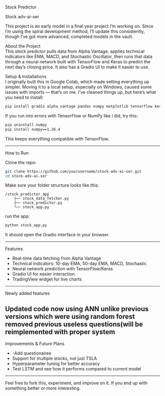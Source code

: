Stock Predictor


Stock adv-ai-ser  

This project is an early  model in a final year project I’m working on. Since I’m using the spiral development method, I’ll update this consistently, though I’ve got more advanced, completed models in the vault.  

 About the Project  
This stock predictor pulls data from Alpha Vantage, applies technical indicators like EMA, MACD, and Stochastic Oscillator, then runs that data through a neural network built with TensorFlow and Keras to predict the next day’s closing price. It also has a Gradio UI to make it easier to use.  

 Setup & Installations  
I originally built this in Google Colab, which made setting everything up simpler. Moving it to a local setup, especially on Windows, caused some issues with imports — that’s on me. I’ve cleaned things up, but here’s what you need to install:  

```bash
pip install gradio alpha_vantage pandas numpy matplotlib tensorflow keras ta scikit-learn
```

If you run into errors with TensorFlow or NumPy like i did, try this:  

```bash
pip uninstall numpy
pip install numpy==1.26.4
```

This keeps everything compatible with TensorFlow.  

---

 How to Run  

Clone the repo:
   ```bash
   git clone https://github.com/yourusername/stock-adv-ai-ser.git
   cd stock-adv-ai-ser
   ```

Make sure your folder structure looks like this:
   ```
   /stock_predictor_app
       ├── stock_data_fetcher.py
       ├── stock_predictor.py
       └── stock_app.py
   ```

run the app:
   ```bash
   python stock_app.py
   ```

It should open the Gradio interface in your browser.  

---

Features  
- Real-time data fetching from Alpha Vantage  
- Technical indicators: 10-day EMA, 50-day EMA, MACD, Stochastic  
- Neural network prediction with TensorFlow/Keras  
- Gradio UI for easier interaction  
- TradingView widget for live charts  

---
Newly added features

Updated code
now using ANN unlike previous versions which were using random forest
removed previous useless questions(will be reimplemented with proper system
---

Improvements & Future Plans  

- -Add questionairee
- Support for multiple stocks, not just TSLA  
- Hyperparameter tuning for better accuracy  
- Test LSTM and see how it performs compared to current model
---

Feel free to fork this, experiment, and improve on it. If you end up with something better or more interesting.


